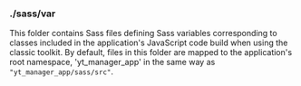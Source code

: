 ### ./sass/var

This folder contains Sass files defining Sass variables corresponding to classes
included in the application's JavaScript code build when using the classic toolkit.
By default, files in this folder are mapped to the application's root namespace,
'yt_manager_app' in the same way as `"yt_manager_app/sass/src"`.